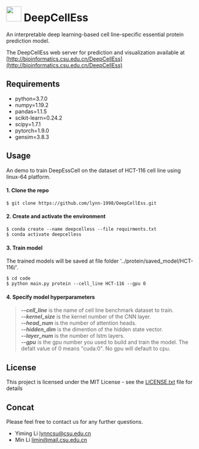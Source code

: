 # [<img style="height:40px" src="http://bioinformatics.csu.edu.cn/DeepCellEss/static/imgs/Logo.svg">](http://bioinformatics.csu.edu.cn/DeepCellEss)  DeepCellEss 

An interpretable deep learning-based cell line-specific essential protein prediction model. 

The DeepCellEss web server for prediction and visualization available at [http://bioinformatics.csu.edu.cn/DeepCellEss](http://bioinformatics.csu.edu.cn/DeepCellEss)


## Requirements

- python=3.7.0
- numpy=1.19.2
- pandas=1.1.5
- scikit-learn=0.24.2
- scipy=1.7.1
- pytorch=1.9.0
- gensim=3.8.3

## Usage

An demo to train DeepEssCell on the dataset of HCT-116 cell line using linux-64 platform.
#### 1. Clone the repo


    $ git clone https://github.com/lynn-1998/DeepCellEss.git

#### 2. Create and activate the environment


    $ conda create --name deepcelless --file requirments.txt
	$ conda activate deepcelless


#### 3. Train model
The trained models will be saved at file folder '../protein/saved_model/HCT-116/'.


    $ cd code
	$ python main.py protein --cell_line HCT-116 --gpu 0


#### 4. Specify model hyperparameters	

>***--cell_line*** is the name of cell line benchmark dataset to train.  
>***--kernel_size*** is the kernel number of the CNN layer.  
>***--head_num*** is the number of attention heads.  
>***--hidden_dim*** is the dimention of the hidden state vector.  
>***--layer_num*** is the number of lstm layers.  
>***--gpu*** is the gpu number you used to build and train the model. The defalt value of 0 means "cuda:0". No gpu will default to cpu.


## License
This project is licensed under the MIT License - see the [LICENSE.txt](LICENSE) file for details


## Concat

Please feel free to contact us for any further questions.
 - Yiming Li lynncsu@csu.edu.cn
 - Min Li limin@mail.csu.edu.cn  
  
  
  
  
